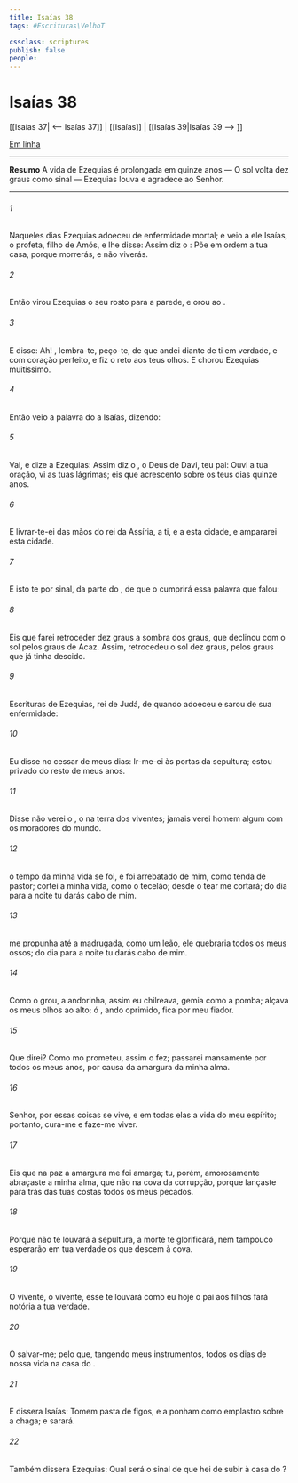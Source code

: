 ```yaml
---
title: Isaías 38
tags: #Escrituras\VelhoT

cssclass: scriptures
publish: false
people:
---
```


# Isaías 38
[[Isaías 37| <-- Isaías 37]] | [[Isaías]] | [[Isaías 39|Isaías 39 --> ]]

[Em linha](https://churchofjesuschrist.org/study/scriptures/ot/isa/38?lang=por)

---
__Resumo__
A vida de Ezequias é prolongada em quinze anos — O sol volta dez graus como sinal — Ezequias louva e agradece ao Senhor.

---
###### 1 
Naqueles dias Ezequias adoeceu de  enfermidade mortal; e veio a ele Isaías, o profeta, filho de Amós, e lhe disse: Assim diz o : Põe em ordem a tua casa, porque morrerás, e não viverás.

###### 2 
Então virou Ezequias o seu rosto para a parede, e orou ao .

###### 3 
E disse: Ah! , lembra-te, peço-te, de que andei diante de ti em verdade, e com coração perfeito, e fiz o  reto aos teus olhos. E chorou Ezequias muitíssimo.

###### 4 
Então veio a palavra do  a Isaías, dizendo:

###### 5 
Vai, e dize a Ezequias: Assim diz o , o Deus de Davi, teu pai: Ouvi a tua oração,  vi as tuas lágrimas; eis que acrescento sobre os teus dias quinze anos.

###### 6 
E livrar-te-ei das mãos do rei da Assíria, a ti, e a esta cidade, e ampararei esta cidade.

###### 7 
E isto te  por sinal, da parte do , de que o  cumprirá essa palavra que falou:

###### 8 
Eis que farei retroceder dez graus a sombra dos graus, que declinou com o sol pelos graus  de Acaz. Assim, retrocedeu o sol dez graus, pelos graus que já tinha descido.

###### 9 
Escrituras de Ezequias, rei de Judá, de quando adoeceu e sarou de sua enfermidade:

###### 10 
Eu disse no cessar de meus dias: Ir-me-ei às portas da sepultura;  estou privado do resto de meus anos.

###### 11 
Disse  não verei  o , o  na terra dos viventes; jamais verei homem algum com os moradores do mundo.

###### 12 
 o tempo da minha vida se foi, e foi arrebatado de mim, como tenda de pastor; cortei a minha vida, como o tecelão; desde o tear me cortará; do dia para a noite tu darás cabo de mim.

###### 13 
 me propunha até a madrugada,  como um leão, ele quebraria todos os meus ossos; do dia para a noite tu darás cabo de mim.

###### 14 
Como o grou,  a andorinha, assim eu chilreava,  gemia como a pomba; alçava os meus olhos ao alto; ó , ando oprimido, fica por meu fiador.

###### 15 
Que direi? Como mo prometeu, assim o fez;  passarei mansamente por todos os meus anos, por causa da amargura da minha alma.

###### 16 
Senhor, por essas coisas se vive, e em todas elas  a vida do meu espírito; portanto, cura-me e faze-me viver.

###### 17 
Eis que  na paz a amargura me foi amarga; tu, porém,  amorosamente abraçaste a minha alma, que não  na cova da corrupção, porque lançaste para trás das tuas costas todos os meus pecados.

###### 18 
Porque não te louvará a sepultura,  a morte te glorificará, nem tampouco esperarão em tua verdade os que descem à cova.

###### 19 
O vivente, o vivente, esse te louvará como eu hoje  o pai aos filhos fará notória a tua verdade.

###### 20 
O   salvar-me; pelo que, tangendo meus instrumentos,  todos os dias de nossa vida na casa do .

###### 21 
E dissera Isaías: Tomem  pasta de figos, e a ponham como emplastro sobre a chaga; e sarará.

###### 22 
Também dissera Ezequias: Qual será o sinal de que hei de subir à casa do ?


